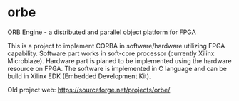 orbe
====

ORB Engine - a distributed and parallel object platform for FPGA

This is a project to implement CORBA in software/hardware utilizing FPGA capability. Software part works in soft-core processor (currently Xilinx Microblaze). Hardware part is planed to be implemented using the hardware resource on FPGA. The software is implemented in C language and can be build in Xilinx EDK (Embedded Development Kit).

Old project web: https://sourceforge.net/projects/orbe/

